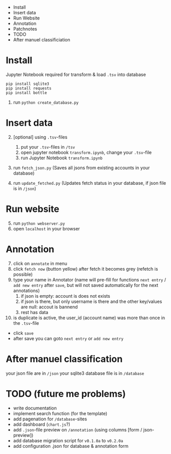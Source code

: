 #

+ Install
+ Insert data
+ Run Website
+ Annotation
+ Patchnotes
+ TODO
+ After manuel classificiation


# Install

Jupyter Notebook required for transform & load `.tsv` into database

    pip install sqlite3
    pip install requests
    pip install bottle



1. run `python create_database.py`

# Insert data

2. [optional] using `.tsv`-files
    1. put your `.tsv`-files in `/tsv`
    2. open jupyter notebook `transform.ipynb`, change your `.tsv`-file
    3. run Jupyter Notebook `transform.ipynb`

3. run `fetch_json.py`  (Saves all jsons from existing accounts in your database)
4. run `update_fetched.py` (Updates fetch status in your database, if json file is in `/json`)


# Run website

5. run `python webserver.py`
6. open `localhost` in your browser

# Annotation

7. click on `annotate` in menu 
8. click `fetch now` (button yellow) after fetch it becomes grey (refetch is possible)
9. type your name in Annotator (name will pre-fill for functions `next entry` / `add new entry` after `save`, but will not saved automatically for the next annotations)
    1. if json is empty: account is does not exists 
    2. if json is there, but only username is there and the other key/values are null: accout is bannend
    3. rest has data
10. is duplicate is active, the user_id (account name) was more than once in the `.tsv`-file

+ click `save`
+ after save you can goto `next entry` or `add new entry`

# After manuel classification

your json file are in `/json`
your sqlite3 database file is in `/database`




# TODO (future me problems)

+ write documentation
+ implement search function (for the template)
+ add pagenation for `/database`-sites
+ add dashboard (`chart.js`?)
+ add `.json`-file preview on `/annotation` (using columns [form / json-preview])
+ add database migration script for `v0.1.0a` to `v0.2.0a`
+ add configuration .json for database & annotation form

